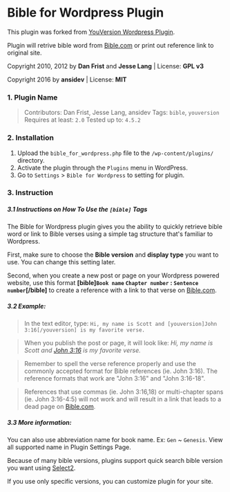 # Bible for Wordpress Plugin
This plugin was forked from [YouVersion Wordpress Plugin](https://github.com/jesselang/youversion-wp-plugin "YouVersion Wordpress Plugin").

Plugin will retrive bible word from [Bible.com](https://bible.com/ "Bible.com") or print out reference link to original site.

Copyright 2010, 2012 by **Dan Frist** and **Jesse Lang** | License: **GPL v3**

Copyright 2016 by **ansidev** | License: **MIT**

### 1. Plugin Name

> Contributors: Dan Frist, Jesse Lang, ansidev 
> Tags: `bible`, `youversion`
> Requires at least: `2.0`
> Tested up to: `4.5.2`

### 2. Installation

1. Upload the `bible_for_wordpress.php` file to the `/wp-content/plugins/` directory.
2. Activate the plugin through the `Plugins` menu in WordPress.
3. Go to `Settings` > `Bible for Wordpress` to setting for plugin.

### 3. Instruction

##### **3.1 Instructions on How To Use the** `[bible]` **Tags**

The Bible for Wordpress plugin gives you the ability to quickly retrieve bible word or link to Bible verses using a simple tag structure that's familiar to Wordpress.

First, make sure to choose the **Bible version** and **display type** you want to use. You can change this setting later.

Second, when you create a new post or page on your Wordpress powered website, use this format **[bible]`Book name` `Chapter number` : `Sentence number`[/bible]** to create a reference with a link to that verse on [Bible.com](https://bible.com/ "Bible.com").

##### **3.2 Example:**

> In the text editor, type: `Hi, my name is Scott and [youversion]John 3:16[/youversion] is my favorite verse.`

> When you publish the post or page, it will look like: *Hi, my name is Scott and [John 3:16](https://www.bible.com/bible/151/john.3.16 "John 3:16") is my favorite verse.*

> Remember to spell the verse reference properly and use the commonly accepted format for Bible references (ie. John 3:16). The reference formats that work are "John 3:16" and "John 3:16-18".

> References that use commas (ie. John 3:16,18) or multi-chapter spans (ie. John 3:16-4:5) will not work and will result in a link that leads to a dead page on [Bible.com](https://bible.com/ "Bible.com").

##### **3.3 More information:**

You can also use abbreviation name for book name. Ex: `Gen` ~ `Genesis`. View all supported name in Plugin Settings Page.

Because of many bible versions, plugins support quick search bible version you want using [Select2](https://select2.github.io "Select2").

If you use only specific versions, you can customize plugin for your site.
